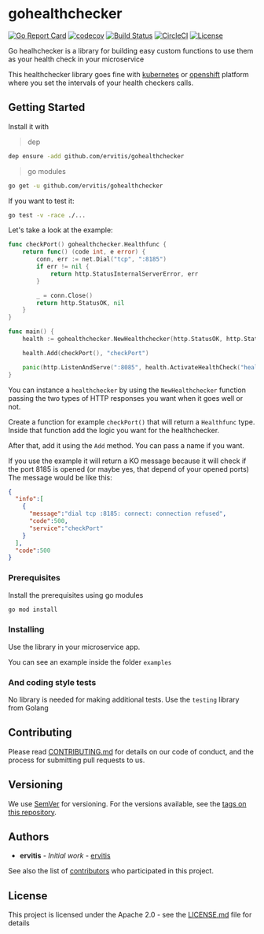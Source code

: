 # gohealthchecker

[![Go Report Card](https://goreportcard.com/badge/github.com/ervitis/gohealthchecker)](https://goreportcard.com/report/github.com/ervitis/gohealthchecker) [![codecov](https://codecov.io/gh/ervitis/gohealthchecker/branch/master/graph/badge.svg)](https://codecov.io/gh/ervitis/gohealthchecker) [![Build Status](https://travis-ci.org/ervitis/gohealthchecker.svg?branch=master)](https://travis-ci.org/ervitis/gohealthchecker) [![CircleCI](https://circleci.com/gh/ervitis/gohealthchecker.svg?style=svg)](https://circleci.com/gh/ervitis/gohealthchecker) [![License](https://img.shields.io/badge/License-Apache%202.0-blue.svg)](https://opensource.org/licenses/Apache-2.0)  

Go healhchecker is a library for building easy custom functions to use them as your health check in your microservice

This healthchecker library goes fine with [kubernetes](https://kubernetes.io/) or [openshift](https://www.openshift.com/) platform where you set the intervals of your health checkers calls.

## Getting Started

Install it with

> dep

```bash
dep ensure -add github.com/ervitis/gohealthchecker
```

> go modules

```bash
go get -u github.com/ervitis/gohealthchecker
```

If you want to test it:

```bash
go test -v -race ./...
```

Let's take a look at the example:

```go
func checkPort() gohealthchecker.Healthfunc {
	return func() (code int, e error) {
		conn, err := net.Dial("tcp", ":8185")
		if err != nil {
			return http.StatusInternalServerError, err
		}

		_ = conn.Close()
		return http.StatusOK, nil
	}
}

func main() {
	health := gohealthchecker.NewHealthchecker(http.StatusOK, http.StatusInternalServerError)

	health.Add(checkPort(), "checkPort")

	panic(http.ListenAndServe(":8085", health.ActivateHealthCheck("health")))
}
```

You can instance a `healthchecker` by using the `NewHealthchecker` function passing the two types of HTTP responses you want when it goes well or not.

Create a function for example `checkPort()` that will return a `Healthfunc` type. Inside that function add the logic you want for the healthchecker.

After that, add it using the `Add` method. You can pass a name if you want.

If you use the example it will return a KO message because it will check if the port 8185 is opened (or maybe yes, that depend of your opened ports)
The message would be like this:

```json
{
  "info":[
    {
      "message":"dial tcp :8185: connect: connection refused",
      "code":500,
      "service":"checkPort"
    }
  ],
  "code":500
}
```

### Prerequisites

Install the prerequisites using go modules

```bash
go mod install
```

### Installing

Use the library in your microservice app.

You can see an example inside the folder `examples`

### And coding style tests

No library is needed for making additional tests. Use the `testing` library from Golang

## Contributing

Please read [CONTRIBUTING.md](https://gist.github.com/PurpleBooth/b24679402957c63ec426) for details on our code of conduct, and the process for submitting pull requests to us.

## Versioning

We use [SemVer](http://semver.org/) for versioning. For the versions available, see the [tags on this repository](https://github.com/your/project/tags). 

## Authors

* **ervitis** - *Initial work* - [ervitis](https://github.com/ervitis)

See also the list of [contributors](./contributors.md) who participated in this project.

## License

This project is licensed under the Apache 2.0 - see the [LICENSE.md](LICENSE.md) file for details
